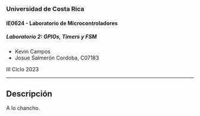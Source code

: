 ### Universidad de Costa Rica
#### IE0624 - Laboratorio de Microcontroladores
##### Laboratorio 2: GPIOs, Timers y FSM

- Kevin Campos
- Josue Salmerón Cordoba, C07183

III Ciclo 2023

---
## Descripción
A lo chancho.
